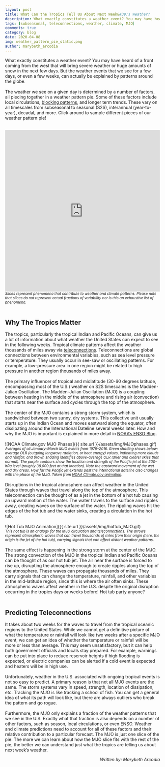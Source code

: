```yaml
---
layout: post
title: What Can the Tropics Tell Us About Next Week&#39;s Weather?
description: What exactly constitutes a weather event? You may have heard of a front coming from the west that will bring severe weather or huge amounts of snow in the next few days.
tags: [subseasonal, teleconnections, weather, climate, MJO]
comments: true
category: blog
date: 2020-04-08
img: weather_pattern_pie_static.png
author: marybeth_arcodia
---
```



What exactly constitutes a weather event? You may have heard of a front coming from the west that will bring severe weather or huge amounts of snow in the next few days. But the weather events that we see for a few days, or even a few weeks, can actually be explained by patterns around the globe. 
<br><br>
The weather we see on a given day is determined by a number of factors, all piecing together in a weather pattern pie. Some of these factors include local circulations, [blocking patterns](https://seasonedchaos.github.io/Traffic-Jams-and-Club-Sandwiches-in-the-Atmosphere-An-Overview-of-Blocking/), and longer term trends. These vary on all timescales from subseasonal to seasonal (S2S), interannual (year-to-year), decadal, and more. Click around to sample different pieces of our weather pattern pie!
<br><br>
<iframe id="igraph" scrolling="no" style="border:none;" seamless="seamless" src="https://plotly.com/~kelseymalloy/1.embed" height="525" width="100%"></iframe>
<br><sub><i>Slices represent phenomena that contribute to weather and climate patterns. Please note that slices do not represent actual fractions of variability nor is this an exhaustive list of phenomena.</i></sub>
<br><br>

<h2>Why The Tropics Matter</h2>

The tropics, particularly the tropical Indian and Pacific Oceans, can give us a lot of information about what weather the United States can expect to see in the following weeks. Tropical climate patterns affect the weather thousands of miles away via [teleconnections](https://seasonedchaos.github.io/a-personality-test-for-our-climate-system-the-basis-for-forecasting-in-between/). Teleconnections are global connections between environmental variables, such as sea level pressure or temperature. They usually occur in see-saw or oscillating patterns. For example, a low-pressure area in one region might be related to high pressure in another region thousands of miles away. 
<br><br>
The primary influencer of tropical and midlatitude (30-60 degrees latitude, encompassing most of the U.S.) weather on S2S timescales is the Madden-Julian Oscillation. The Madden-Julian Oscillation (MJO) is a coupling between heating in the middle of the atmosphere and rising air (convection) that starts near the surface and cycles through the top of the atmosphere. 
<br><br>
The center of the MJO contains a strong storm system, which is sandwiched between two sunny, dry systems. This collective unit usually starts up in the Indian Ocean and moves eastward along the equator, often dissipating around the International Dateline several weeks later.  How and why the MJO is important is explained in more detail in [NOAA’s ENSO Blog](https://www.climate.gov/news-features/blogs/enso/madden-julian-oscillation-has-been-active-so-far-winter-here-why-it-matters).
<br><br>
![NOAA Climate.gov MJO Phases]({{ site.url }}/assets/img/MJOphases.gif)
<br><sub><i>Averages of all January–March MJO events from 1979–2016. Green shading shows below-average OLR (outgoing longwave radiation, or heat energy) values, indicating more clouds and rainfall, and brown shading identifies above-average OLR (drier and clearer skies than normal). The purple contours show the location and strength of the Pacific jet at the 200-hPa level (roughly 38,000 feet at that location). Note the eastward movement of the wet and dry areas. How far the Pacific jet extends past the international dateline also changes with the phase of the MJO. Taken from [NOAA Climate.gov animation](https://www.climate.gov/news-features/blogs/enso/madden-julian-oscillation-has-been-active-so-far-winter-here-why-it-matters).</i></sub>
<br><br>
Disruptions in the tropical atmosphere can affect weather in the United States through waves that travel along the top of the atmosphere. This teleconnection can be thought of as a jet in the bottom of a hot tub causing an upward motion of the water. The water travels to the surface and ripples away, creating waves on the surface of the water. The rippling waves hit the edges of the hot tub and the water sinks, creating a circulation in the hot tub.
<br><br>
![Hot Tub MJO Animation]({{ site.url }}/assets/img/hottub_MJO.gif)
<br><sub><i>This hot tub is an analogy for the MJO circulation and teleconnections. The arrows represent atmospheric waves that can travel thousands of miles from their origin (here, the origin is the jet of the hot tub), carrying signals that can affect distant weather patterns.</i></sub>
<br><br>
The same effect is happening in the strong storm at the center of the MJO. The strong convection of the MJO in the tropical Indian and Pacific Oceans can be thought of as our hot tub jet. The air near the surface is forced to rise up, disrupting the atmosphere enough to create ripples along the top of the atmosphere. These waves can propagate thousands of miles. They carry signals that can change the temperature, rainfall, and other variables in the mid-latitude region, since this is where the air often sinks. These atmospheric waves affect weather in the U.S. despite the original disruption occurring in the tropics days or weeks before! Hot tub party anyone?
<br><br>

<h2>Predicting Teleconnections</h2>

It takes about two weeks for the waves to travel from the tropical oceanic regions to the United States. While we cannot get a definitive picture of what the temperature or rainfall will look like two weeks after a specific MJO event, we can get an idea of whether the temperature or rainfall will be more or less than average. This may seem unsatisfactory, but it can help both government officials and locals stay prepared. For example, warnings can be put into place to reduce reservoir heights if high flooding is expected, or electric companies can be alerted if a cold event is expected and heaters will be in high use. 
<br><br>
Unfortunately, weather in the U.S. associated with ongoing tropical events is not so easy to predict. A primary reason is that not all MJO events are the same. The storm systems vary in speed, strength, location of dissipation, etc. Tracking the MJO is like tracking a school of fish. You can get a general idea of what its path will look like, but there are always outliers who break the pattern and go rogue. 
<br><br>
Furthermore, the MJO only explains a fraction of the weather patterns that we see in the U.S. Exactly what that fraction is also depends on a number of other factors, such as season, local circulations, or even ENSO. Weather and climate predictions need to account for all of these factors and their relative contribution to a particular forecast.  The MJO is just one slice of the pie. The more we can learn about how the MJO slice fits with the rest of the pie, the better we can understand just what the tropics are telling us about next week’s weather. 
<br>
<div style="text-align: right"><i> Written by: Marybeth Arcodia</i></div>
